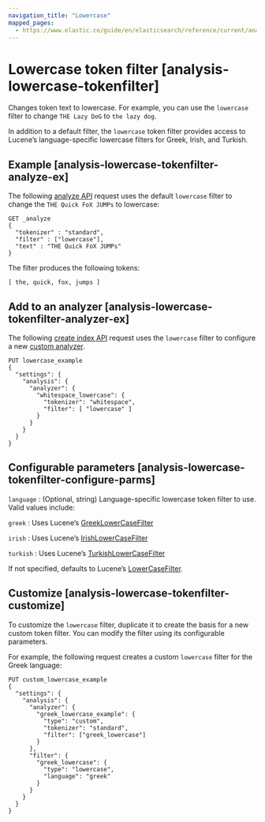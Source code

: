 ```yaml
---
navigation_title: "Lowercase"
mapped_pages:
  - https://www.elastic.co/guide/en/elasticsearch/reference/current/analysis-lowercase-tokenfilter.html
---
```


# Lowercase token filter [analysis-lowercase-tokenfilter]


Changes token text to lowercase. For example, you can use the `lowercase` filter to change `THE Lazy DoG` to `the lazy dog`.

In addition to a default filter, the `lowercase` token filter provides access to Lucene’s language-specific lowercase filters for Greek, Irish, and Turkish.

## Example [analysis-lowercase-tokenfilter-analyze-ex]

The following [analyze API](https://www.elastic.co/docs/api/doc/elasticsearch/operation/operation-indices-analyze) request uses the default `lowercase` filter to change the `THE Quick FoX JUMPs` to lowercase:

```console
GET _analyze
{
  "tokenizer" : "standard",
  "filter" : ["lowercase"],
  "text" : "THE Quick FoX JUMPs"
}
```

The filter produces the following tokens:

```text
[ the, quick, fox, jumps ]
```


## Add to an analyzer [analysis-lowercase-tokenfilter-analyzer-ex]

The following [create index API](https://www.elastic.co/docs/api/doc/elasticsearch/operation/operation-indices-create) request uses the `lowercase` filter to configure a new [custom analyzer](docs-content://manage-data/data-store/text-analysis/create-custom-analyzer.md).

```console
PUT lowercase_example
{
  "settings": {
    "analysis": {
      "analyzer": {
        "whitespace_lowercase": {
          "tokenizer": "whitespace",
          "filter": [ "lowercase" ]
        }
      }
    }
  }
}
```


## Configurable parameters [analysis-lowercase-tokenfilter-configure-parms]

`language`
:   (Optional, string) Language-specific lowercase token filter to use. Valid values include:

`greek`
:   Uses Lucene’s [GreekLowerCaseFilter](https://lucene.apache.org/core/10_0_0/analysis/common/org/apache/lucene/analysis/el/GreekLowerCaseFilter.md)

`irish`
:   Uses Lucene’s [IrishLowerCaseFilter](https://lucene.apache.org/core/10_0_0/analysis/common/org/apache/lucene/analysis/ga/IrishLowerCaseFilter.md)

`turkish`
:   Uses Lucene’s [TurkishLowerCaseFilter](https://lucene.apache.org/core/10_0_0/analysis/common/org/apache/lucene/analysis/tr/TurkishLowerCaseFilter.md)

If not specified, defaults to Lucene’s [LowerCaseFilter](https://lucene.apache.org/core/10_0_0/analysis/common/org/apache/lucene/analysis/core/LowerCaseFilter.md).



## Customize [analysis-lowercase-tokenfilter-customize]

To customize the `lowercase` filter, duplicate it to create the basis for a new custom token filter. You can modify the filter using its configurable parameters.

For example, the following request creates a custom `lowercase` filter for the Greek language:

```console
PUT custom_lowercase_example
{
  "settings": {
    "analysis": {
      "analyzer": {
        "greek_lowercase_example": {
          "type": "custom",
          "tokenizer": "standard",
          "filter": ["greek_lowercase"]
        }
      },
      "filter": {
        "greek_lowercase": {
          "type": "lowercase",
          "language": "greek"
        }
      }
    }
  }
}
```


